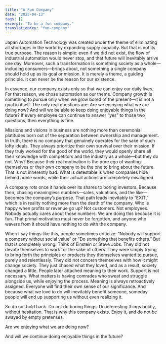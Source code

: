 ```yaml
---
title: "A Fun Company"
date: "2025-04-13"
tags: []
excerpt: "To be a fun company."
translationKey: "fun-company"
---
```


Japan Automation Technology was created under the theme of eliminating all shortages in the world by expanding supply capacity. But that is not its true purpose. The reason is simple: even if we did not exist, the flow of industrial automation would never stop, and that future will inevitably arrive one day. Moreover, such a transformation is something society as a whole—including consumers—brings about, not something a single company should hold up as its goal or mission. It is merely a theme, a guiding principle. It can never be the reason for our existence.

In essence, our company exists only so that we can enjoy our daily lives. For that reason, we chose automation as our theme. Company growth is something to pursue only when we grow bored of the present—it is not a goal in itself. The only real questions are: Are we enjoying what we are doing now? And will we be able to keep doing enjoyable things in the future? If every employee can continue to answer “yes” to those two questions, then everything is fine.

Missions and visions in business are nothing more than ceremonial platitudes born out of the separation between ownership and management. In truth, there is no company that genuinely operates for the sake of such lofty ideals. They always prioritize their own survival over their mission. If they truly worked for the good of the world, they would openly share all their knowledge with competitors and the industry as a whole—but they do not. Why? Because their real motivation is the pure ego of wanting themselves or their own company to be the one to bring about the future. That is not inherently bad. What is detestable is when companies hide behind noble words, while their actual actions are completely misaligned.

A company rots once it hands over its shares to boring investors. Because then, chasing meaningless numbers—sales, valuations, and the like—becomes the company’s purpose. That path leads inevitably to “EXIT,” which is in reality nothing more than the death of the company. Who is happy when profits or revenue go up? Not customers. Not employees. Nobody actually cares about those numbers. We are doing this because it is fun. That primal motivation must never be forgotten, and anyone who wavers from it should have nothing to do with the company.

When I say things like this, people sometimes criticize: “Nobody will support a company without social value” or “Do something that benefits others.” But that is completely wrong. Think of Einstein or Steve Jobs. They did not devote themselves to work for the sake of others. They were simply trying to bring forth the principles or products they themselves wanted to pursue, purely and relentlessly. They did not concern themselves with how it might change society. They just chased what they loved, and as a result, society changed a little. People later attached meaning to their work. Support is not necessary. What matters is having comrades who sweat and struggle alongside us, while enjoying the process. Meaning is always retroactively assigned. Everyone will find their own sense of our significance. And because what we love to do will inevitably benefit someone, someday people will end up supporting us without even realizing it.

So do not hold back. Do not do boring things. Do interesting things boldly, without hesitation. That is why this company exists. Enjoy it, and do not be swayed by empty pretenses.

Are we enjoying what we are doing now?

And will we continue doing enjoyable things in the future?
